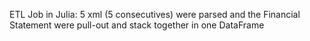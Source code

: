 ETL Job in Julia: 5 xml (5 consecutives) were parsed and the Financial Statement were pull-out and stack together in one DataFrame
